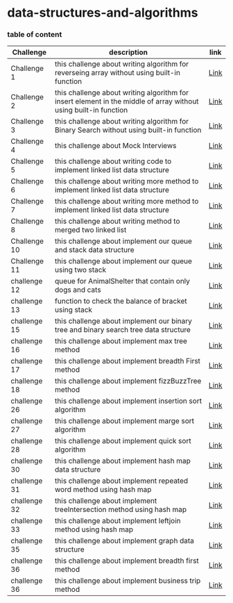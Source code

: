 # data-structures-and-algorithms

### table of content




| Challenge   |   description           | link                             |
|-------------   |-------------|----------------------------------------------|
| Challenge 1  | this challenge about writing algorithm for reverseing array without using built-in  function | [Link](array-reverse/array-reverse.md)       |
| Challenge 2    |this challenge about writing algorithm for insert element in the middle of array without using built-in  function             | [Link](insertShiftArray/insertShiftArray.md) |
| Challenge 3 | this challenge about writing algorithm for Binary Search without using built-in  function            | [Link](BinarySearch/BinarySearch.md)         |
| Challenge 4 | this challenge about Mock Interviews  |[Link](Challenge4/challenge.md)              |
| Challenge 5 | this challenge about writing code to implement linked list data structure  | [Link](challenge5/linkedlist.md)             |
| Challenge 6 | this challenge about writing more method to implement linked list data structure|[Link](./challenge6/linkedList2.md)|
| Challenge 7 | this challenge about writing more method to implement linked list data structure|[Link](./challenge7/readme.md)|
| Challenge 8 | this challenge about writing method to merged two linked list |[Link](./challenge8/readme.md)
| Challenge 10| this challenge about implement our queue and stack data structure  | [Link](./challenge10/readme.md)|
|Challenge 11 | this challenge about implement our queue using two stack |[Link](./challenge10/readme.md)                 |
|challenge 12| queue for AnimalShelter that contain only dogs and cats |[Link](./challenge12/readme.md)    |
|challenge 13|function to check the balance of bracket using stack |[Link](./challenge13/readme.md)     |
|challenge 15|  this challenge about implement our binary tree and binary search tree data structure  | [Link](./challenge15/readme.md) |
|challenge 16|this challenge about implement max tree method|[Link](./challenge15/readme.md)   |
|challenge 17|this challenge about implement breadth First method |[Link](./challenge15/readme.md)              |
|challenge 18|this challenge about implement fizzBuzzTree method  |[Link](./challenge18/readme.md)  |
|challenge 26|this challenge about implement insertion sort algorithm|[Link](./challenge26/readme.md)|
|challenge 27|this challenge about implement marge sort algorithm|[Link](./challenge26/readme.md)|
|challenge 28|this challenge about implement quick sort algorithm|[Link](./challenge26/readme.md)|
|challenge 30|this challenge about implement hash map data structure |[Link](./challenge30/readme.md)|
|challenge 31|this challenge about implement repeated word method using hash map |[Link](./challenge30/readme.md)|
|challenge 32|this challenge about implement treeIntersection method using hash map |[Link](./challenge30/readme.md)|
|challenge 33|this challenge about implement leftjoin method using hash map |[Link](./challenge30/readme.md)|
|challenge 35|this challenge about implement graph data structure |[Link](./challenge35/readme.md)|
|challenge 36|this challenge about implement breadth first method  |[Link](./challenge35/readme.md)|
|challenge 36|this challenge about implement business trip method  |[Link](./challenge35/readme.md)|